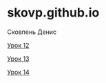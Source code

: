 
# skovp.github.io
Сковпень Денис

[Урок 12](https://skovp.github.io/lesson_12/ "Сайт на bootstrap")

[Урок 13](https://skovp.github.io/lesson_13/src/ "Пиксельная вёрстка")

[Урок 14](https://skovp.github.io/lesson_14/src/ "Шапка сайта")
